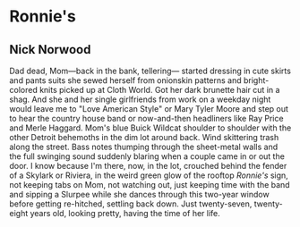 # Ronnie's
## Nick Norwood
Dad dead, Mom—back in the bank, tellering—
started dressing in cute skirts and pants suits
she sewed herself from onionskin patterns
and bright-colored knits picked up at Cloth World.
Got her dark brunette hair cut in a shag.
And she and her single girlfriends from work
on a weekday night would leave me to "Love
American Style" or Mary Tyler Moore
and step out to hear the country house band
or now-and-then headliners like Ray Price
and Merle Haggard. Mom's blue Buick Wildcat
shoulder to shoulder with the other Detroit
behemoths in the dim lot around back.
Wind skittering trash along the street. Bass
notes thumping through the sheet-metal walls
and the full swinging sound suddenly blaring
when a couple came in or out the door.
I know because I'm there, now, in the lot,
crouched behind the fender of a Skylark
or Riviera, in the weird green glow
of the rooftop _Ronnie's_ sign, not keeping tabs
on Mom, not watching out, just keeping time
with the band and sipping a Slurpee
while she dances through this two-year window
before getting re-hitched, settling back down.
Just twenty-seven, twenty-eight years old,
looking pretty, having the time of her life.